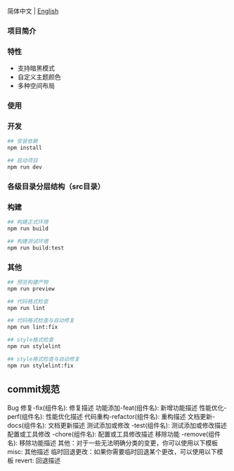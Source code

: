 简体中文 | [English](./README.md)

### 项目简介


### 特性

- 支持暗黑模式
- 自定义主题颜色
- 多种空间布局

### 使用
### 开发

``` bash
## 安装依赖
npm install

## 启动项目
npm run dev
```

### 各级目录分层结构（src目录）

### 构建

```bash
## 构建正式环境
npm run build

## 构建测试环境
npm run build:test
```

### 其他

```bash
## 预览构建产物
npm run preview

## 代码格式检查
npm run lint

## 代码格式检查与自动修复
npm run lint:fix

## style格式检查
npm run stylelint

## style格式检查与自动修复
npm run stylelint:fix
```
## commit规范
Bug 修复-fix(组件名): 修复描述
功能添加-feat(组件名): 新增功能描述
性能优化-perf(组件名): 性能优化描述
代码重构-refactor(组件名): 重构描述
文档更新-docs(组件名): 文档更新描述
测试添加或修改 -test(组件名): 测试添加或修改描述
配置或工具修改 -chore(组件名): 配置或工具修改描述
移除功能 -remove(组件名): 移除功能描述
其他：对于一些无法明确分类的变更，你可以使用以下模板
misc: 其他描述
临时回退更改：如果你需要临时回退某个更改，可以使用以下模板
revert: 回退描述
